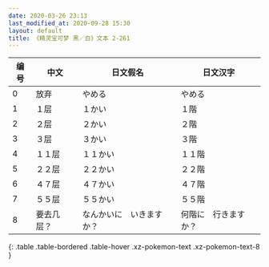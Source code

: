 ```yaml
---
date: 2020-03-26 23:13
last_modified_at: 2020-09-28 15:30
layout: default
title: 《精灵宝可梦 黑／白》文本 2-261
---
```

| 编号 | 中文 | 日文假名 | 日文汉字 |
| ---- | ---- | ---- | --- |
| 0 | 放弃 | やめる | やめる |
| 1 | １层 | １かい | １階 |
| 2 | ２层 | ２かい | ２階 |
| 3 | ３层 | ３かい | ３階 |
| 4 | １１层 | １１かい | １１階 |
| 5 | ２２层 | ２２かい | ２２階 |
| 6 | ４７层 | ４７かい | ４７階 |
| 7 | ５５层 | ５５かい | ５５階 |
| 8 | 要去几层？ | なんかいに　いきますか？ | 何階に　行きますか？ |
{: .table .table-bordered .table-hover .xz-pokemon-text .xz-pokemon-text-8 }